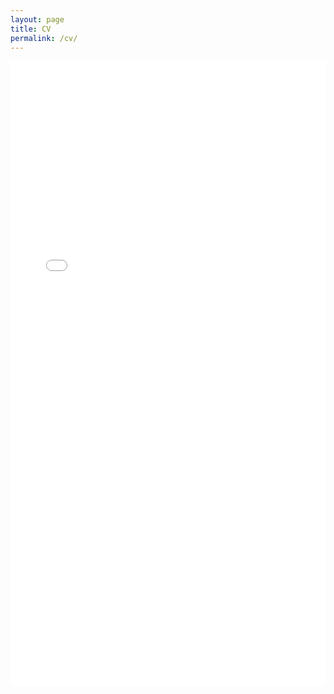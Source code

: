 ```yaml
---
layout: page
title: CV
permalink: /cv/
---
```


<iframe src="{{ site.url  }}/assets/resume_jinkehe.pdf" class="gde-frame" style="height: 1000px; width: 100%; border: none;" scrolling="yes"></iframe>

<!-- {% include {{ site.url  }}/assets/resume_jinkehe.html code="{{ site.url  }}/assets/resume_jinkehe.pdf" width=100 height=800 %} --!>


